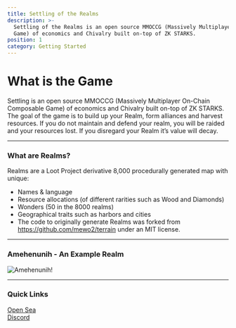 ```yaml
---
title: Settling of the Realms
description: >-
  Settling of the Realms is an open source MMOCCG (Massively Multiplayer On-Chain
  Game) of economics and Chivalry built on-top of ZK STARKS.
position: 1
category: Getting Started
---
```


# What is the Game

Settling is an open source MMOCCG (Massively Multiplayer On-Chain Composable Game) of economics and Chivalry built on-top of ZK STARKS. The goal of the game is to build up your Realm, form alliances and harvest resources. If you do not maintain and defend your realm, you will be raided and your resources lost. If you disregard your Realm it’s value will decay.

<hr>

### What are Realms?

Realms are a Loot Project derivative 8,000 procedurally generated map with unique:
- Names & language
- Resource allocations (of different rarities such as Wood and Diamonds)
- Wonders (50 in the 8000 realms)
- Geographical traits such as harbors and cities
- The code to originally generate Realms was forked from https://github.com/mewo2/terrain under an MIT license.

<hr>

### Amehenunih - An Example Realm

![Amehenunih!](https://storage.opensea.io/files/0b95080e042066ba5f5bfb0cbdd7c9be.svg "Amehenunih")

<hr>



### Quick Links

[Open Sea](https://opensea.io/collection/lootrealms "Open sea ") <br>
[Discord](https://discord.gg/2rUVck4ZPr "Discord")
